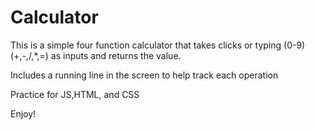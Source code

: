 # Calculator
This is a simple four function calculator that takes clicks or typing (0-9)(+,-,/,*,=) as inputs and returns the value.

Includes a running line in the screen to help track each operation

Practice for JS,HTML, and CSS

Enjoy!